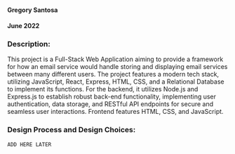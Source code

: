 #### Gregory Santosa
#### June 2022

### Description:
This project is a Full-Stack Web Application aiming to provide a framework for how an email service would handle storing and displaying email services between many different users. The project features a modern tech stack, utilizing JavaScript, React, Express, HTML, CSS, and a Relational Database to implement its functions. For the backend, it utilizes Node.js and Express.js to establish robust back-end functionality, implementing user authentication, data storage, and RESTful API endpoints for secure and seamless user interactions. Frontend features HTML, CSS, and JavaScript.

### Design Process and Design Choices:
```
ADD HERE LATER
```
